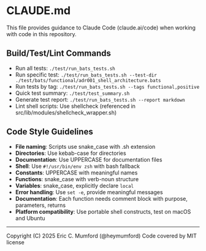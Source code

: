 # CLAUDE.md

This file provides guidance to Claude Code (claude.ai/code) when working with code in this repository.

## Build/Test/Lint Commands

- Run all tests: `./test/run_bats_tests.sh`
- Run specific test: `./test/run_bats_tests.sh --test-dir ./test/bats/functional/adr001_shell_architecture.bats`
- Run tests by tag: `./test/run_bats_tests.sh --tags functional,positive`
- Quick test summary: `./test/test_summary.sh`
- Generate test report: `./test/run_bats_tests.sh --report markdown`
- Lint shell scripts: Use shellcheck (referenced in src/lib/modules/shellcheck_wrapper.sh)

## Code Style Guidelines

- **File naming**: Scripts use snake_case with .sh extension
- **Directories**: Use kebab-case for directories
- **Documentation**: Use UPPERCASE for documentation files
- **Shell**: Use `#!/usr/bin/env zsh` with bash fallback
- **Constants**: UPPERCASE with meaningful names
- **Functions**: snake_case with verb-noun structure
- **Variables**: snake_case, explicitly declare `local`
- **Error handling**: Use `set -e`, provide meaningful messages
- **Documentation**: Each function needs comment block with purpose, parameters, returns
- **Platform compatibility**: Use portable shell constructs, test on macOS and Ubuntu

---
Copyright (C) 2025 Eric C. Mumford (@heymumford) Code covered by MIT license
